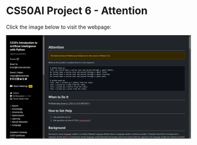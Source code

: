 # CS50AI Project 6 - Attention

Click the image below to visit the webpage:

[![CS50AI Project](image.png)](https://cs50.harvard.edu/ai/2024/projects/6/attention/)